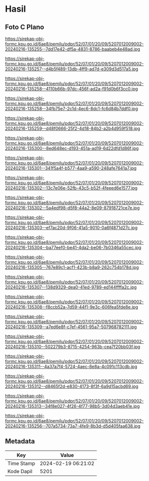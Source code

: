 # Hasil

## Foto C Plano

https://sirekap-obj-formc.kpu.go.id/6ae8/pemilu/pdpr/52/07/01/20/09/5207012009002-20240216-135255--7dd17e42-df5a-4831-8786-baabeb4e48ad.jpg

https://sirekap-obj-formc.kpu.go.id/6ae8/pemilu/pdpr/52/07/01/20/09/5207012009002-20240216-135257--d4b5f489-13db-4ff9-ad7d-e309d3d517a5.jpg

https://sirekap-obj-formc.kpu.go.id/6ae8/pemilu/pdpr/52/07/01/20/09/5207012009002-20240216-135258--4110b66b-97dc-456f-ad2a-f91d0b6f3cc0.jpg

https://sirekap-obj-formc.kpu.go.id/6ae8/pemilu/pdpr/52/07/01/20/09/5207012009002-20240216-135258--34fb75e7-2c1d-4ec6-8dc1-fc6d84b7ddf0.jpg

https://sirekap-obj-formc.kpu.go.id/6ae8/pemilu/pdpr/52/07/01/20/09/5207012009002-20240216-135259--d48f0666-25f2-4d18-84b2-a2b4d959f518.jpg

https://sirekap-obj-formc.kpu.go.id/6ae8/pemilu/pdpr/52/07/01/20/09/5207012009002-20240216-135300--8ed648ec-d193-451a-ad19-6d22dfd1d86f.jpg

https://sirekap-obj-formc.kpu.go.id/6ae8/pemilu/pdpr/52/07/01/20/09/5207012009002-20240216-135301--341f5a4f-b577-4aa9-a590-248afe7641a7.jpg

https://sirekap-obj-formc.kpu.go.id/6ae8/pemilu/pdpr/52/07/01/20/09/5207012009002-20240216-135302--13c7e06e-52fb-43c5-b52f-4feeed6e1577.jpg

https://sirekap-obj-formc.kpu.go.id/6ae8/pemilu/pdpr/52/07/01/20/09/5207012009002-20240216-135302--5a4edf98-d5f8-44a2-8e09-87918721ce7e.jpg

https://sirekap-obj-formc.kpu.go.id/6ae8/pemilu/pdpr/52/07/01/20/09/5207012009002-20240216-135303--ef7ac20d-9f06-41a5-9010-0a6f4871d27c.jpg

https://sirekap-obj-formc.kpu.go.id/6ae8/pemilu/pdpr/52/07/01/20/09/5207012009002-20240216-135304--ba77eef0-be41-4da2-be06-7b0346a55cec.jpg

https://sirekap-obj-formc.kpu.go.id/6ae8/pemilu/pdpr/52/07/01/20/09/5207012009002-20240216-135305--767e89c1-acf1-423b-b8a9-262c754b178d.jpg

https://sirekap-obj-formc.kpu.go.id/6ae8/pemilu/pdpr/52/07/01/20/09/5207012009002-20240216-135307--138d9329-dea0-41ed-9789-ed144ffffa2c.jpg

https://sirekap-obj-formc.kpu.go.id/6ae8/pemilu/pdpr/52/07/01/20/09/5207012009002-20240216-135308--f8ccb52a-7d59-44f1-9e3c-606fea5fde8e.jpg

https://sirekap-obj-formc.kpu.go.id/6ae8/pemilu/pdpr/52/07/01/20/09/5207012009002-20240216-135309--a7ed6e8f-c7ef-4561-95a7-507968782111.jpg

https://sirekap-obj-formc.kpu.go.id/6ae8/pemilu/pdpr/52/07/01/20/09/5207012009002-20240216-135310--502279b3-8715-4254-963b-cea7f20bb03f.jpg

https://sirekap-obj-formc.kpu.go.id/6ae8/pemilu/pdpr/52/07/01/20/09/5207012009002-20240216-135311--4a37a7f4-5724-4aec-8e8a-4c091c113cdb.jpg

https://sirekap-obj-formc.kpu.go.id/6ae8/pemilu/pdpr/52/07/01/20/09/5207012009002-20240216-135312--d8465f2d-e830-4173-8f3f-6a9d15acbd69.jpg

https://sirekap-obj-formc.kpu.go.id/6ae8/pemilu/pdpr/52/07/01/20/09/5207012009002-20240216-135313--34f8e027-4f26-4f77-98b5-3d04d3aeb41e.jpg

https://sirekap-obj-formc.kpu.go.id/6ae8/pemilu/pdpr/52/07/01/20/09/5207012009002-20240216-135256--707a5734-73a7-4fe9-8b3d-d5d405faa638.jpg


## Metadata

| Key        | Value               |
| ---------- | ------------------- |
| Time Stamp | 2024-02-19 06:21:02 |
| Kode Dapil | 5201                |



